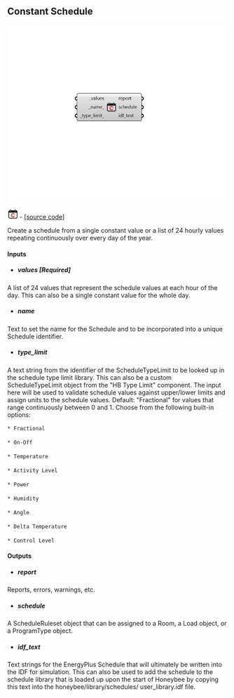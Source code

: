 ## Constant Schedule

![](../../images/components/Constant_Schedule.png)

![](../../images/icons/Constant_Schedule.png) - [[source code]](https://github.com/ladybug-tools/honeybee-grasshopper-energy/blob/master/honeybee_grasshopper_energy/src//HB%20Constant%20Schedule.py)


Create a schedule from a single constant value or a list of 24 hourly values repeating continuously over every day of the year. 



#### Inputs
* ##### values [Required]
A list of 24 values that represent the schedule values at each hour of the day. This can also be a single constant value for the whole day. 
* ##### name 
Text to set the name for the Schedule and to be incorporated into a unique Schedule identifier. 
* ##### type_limit 
A text string from the identifier of the ScheduleTypeLimit to be looked up in the schedule type limit library. This can also be a custom ScheduleTypeLimit object from the "HB Type Limit" component. The input here will be used to validate schedule values against upper/lower limits and assign units to the schedule values. Default: "Fractional" for values that range continuously between 0 and 1. Choose from the following built-in options: 

    * Fractional

    * On-Off

    * Temperature

    * Activity Level

    * Power

    * Humidity

    * Angle

    * Delta Temperature

    * Control Level

#### Outputs
* ##### report
Reports, errors, warnings, etc. 
* ##### schedule
A ScheduleRuleset object that can be assigned to a Room, a Load object, or a ProgramType object. 
* ##### idf_text
Text strings for the EnergyPlus Schedule that will ultimately be written into the IDF for simulation. This can also be used to add the schedule to the schedule library that is loaded up upon the start of Honeybee by copying this text into the honeybee/library/schedules/ user_library.idf file. 